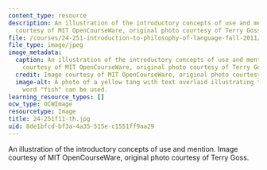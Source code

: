 ```yaml
---
content_type: resource
description: An illustration of the introductory concepts of use and mention. Image
  courtesy of MIT OpenCourseWare, original photo courtesy of Terry Goss.
file: /courses/24-251-introduction-to-philosophy-of-language-fall-2011/8de1bfcdbf3a4a35515ec1551ff9aa29_24-251f11-th.jpg
file_type: image/jpeg
image_metadata:
  caption: An illustration of the introductory concepts of use and mention. (Image
    courtesy of MIT OpenCourseWare, original photo courtesy of Terry Goss.)
  credit: Image courtesy of MIT OpenCourseWare, original photo courtesy of Terry Goss.
  image-alt: A photo of a yellow tang with text overlaid illustrating the ways the
    word "fish" can be used.
learning_resource_types: []
ocw_type: OCWImage
resourcetype: Image
title: 24-251f11-th.jpg
uid: 8de1bfcd-bf3a-4a35-515e-c1551ff9aa29
---
```

An illustration of the introductory concepts of use and mention. Image courtesy of MIT OpenCourseWare, original photo courtesy of Terry Goss.